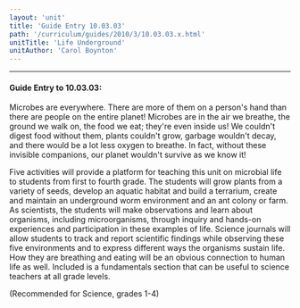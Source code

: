 ```yaml
---
layout: 'unit'
title: 'Guide Entry 10.03.03'
path: '/curriculum/guides/2010/3/10.03.03.x.html'
unitTitle: 'Life Underground'
unitAuthor: 'Carol Boynton'
---
```


<body>
<hr/>
 <h4>
  Guide Entry to 10.03.03:
 </h4>
 <p>
  Microbes are everywhere. There are more of them on a person's hand than there are people on the entire planet!  Microbes are in the air we breathe, the ground we walk on, the food we eat; they're even inside us!  We couldn't digest food without them, plants couldn't grow, garbage wouldn't decay, and there would be a lot less oxygen to breathe.  In fact, without these invisible companions, our planet wouldn't survive as we know it!
 </p>
<p>
  Five activities will provide a platform for teaching this unit on microbial life to students from first to fourth grade.  The students will grow plants from a variety of seeds, develop an aquatic habitat and build a terrarium, create and maintain an underground worm environment and an ant colony or farm.  As scientists, the students will make observations and learn about organisms, including microorganisms, through inquiry and hands-on experiences and participation in these examples of life.  Science journals will allow students to track and report scientific findings while observing these five environments and to express different ways the organisms sustain life.  How they are breathing and eating will be an obvious connection to human life as well.  Included is a fundamentals section that can be useful to science teachers at all grade levels.
 </p>
<p>
  (Recommended for Science, grades 1-4)
 </p>

</body>
